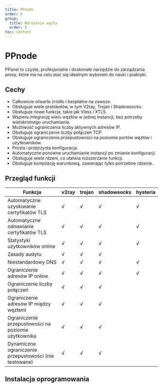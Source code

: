 ```yaml
---
title: PPnode
order: 0
group: 
  title: Wdrożenie węzła
  order: 5
toc: content
---
```


# PPnode

PPanel to czyste, profesjonalne i doskonałe narzędzie do zarządzania proxy, które ma na celu stać się idealnym wyborem do nauki i praktyki.

## Cechy

- Całkowicie otwarte źródło i bezpłatne na zawsze.
- Obsługuje wiele protokołów, w tym V2ray, Trojan i Shadowsocks.
- Obsługuje nowe funkcje, takie jak Vless i XTLS.
- Wspiera integrację wielu węzłów w jednej instancji, bez potrzeby wielokrotnego uruchamiania.
- Możliwość ograniczenia liczby aktywnych adresów IP.
- Obsługuje ograniczenie liczby połączeń TCP.
- Obsługuje ograniczenia przepustowości na poziomie portów węzłów i użytkowników.
- Prosta i przejrzysta konfiguracja.
- Automatyczne ponowne uruchamianie instancji po zmianie konfiguracji.
- Obsługuje wiele rdzeni, co ułatwia rozszerzanie funkcji.
- Obsługuje kompilację warunkową, zawierając tylko potrzebne rdzenie.

## Przegląd funkcji

| Funkcja                  | v2ray | trojan | shadowsocks | hysteria |
| ----------------------- | ----- | ------ | ----------- | -------- |
| Automatyczne uzyskiwanie certyfikatów TLS | √     | √      | √           | √        |
| Automatyczne odnawianie certyfikatów TLS | √     | √      | √           | √        |
| Statystyki użytkowników online      | √     | √      | √           | √        |
| Zasady audytu        | √     | √      | √           |          |
| Niestandardowy DNS     | √     | √      | √           | √        |
| Ograniczenie adresów IP online    | √     | √      | √           | √        |
| Ograniczenie liczby połączeń       | √     | √      | √           |          |
| Ograniczenie adresów IP między węzłami   | √     | √      | √           |          |
| Ograniczenie przepustowości na poziomie użytkownika    | √     | √      | √           |          |
| Dynamiczne ograniczenie przepustowości (nie testowane)   | √     | √      | √           |          |

## Instalacja oprogramowania

